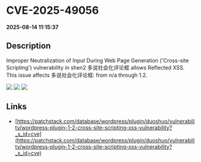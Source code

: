 # CVE-2025-49056

**2025-08-14 11:15:37**

## Description
Improper Neutralization of Input During Web Page Generation ('Cross-site Scripting') vulnerability in shen2 多说社会化评论框 allows Reflected XSS. This issue affects 多说社会化评论框: from n/a through 1.2.

![](https://img.shields.io/static/v1?label=Score&message=7.1&color=red)
![](https://img.shields.io/static/v1?label=Severity&message=HIGH&color=red)
![](https://img.shields.io/static/v1?label=CWE&message=XSS&color=green)

## Links
- [https://patchstack.com/database/wordpress/plugin/duoshuo/vulnerability/wordpress-plugin-1-2-cross-site-scripting-xss-vulnerability?_s_id=cve](https://patchstack.com/database/wordpress/plugin/duoshuo/vulnerability/wordpress-plugin-1-2-cross-site-scripting-xss-vulnerability?_s_id=cve)
